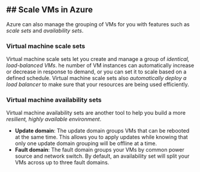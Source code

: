 ## ## Scale VMs in Azure
Azure can also manage the grouping of VMs for you with features such as _scale sets_ and _availability sets_.

### Virtual machine scale sets
Virtual machine scale sets let you create and manage a group of _identical, load-balanced VMs_.
he number of VM instances can automatically increase or decrease in response to demand, or you can set it to scale based on a defined schedule. Virtual machine scale sets also _automatically deploy a load balancer_ to make sure that your resources are being used efficiently.

### Virtual machine availability sets
Virtual machine availability sets are another tool to help you build a more _resilient, highly available environment_.
- **Update domain**: The update domain groups VMs that can be rebooted at the same time. This allows you to apply updates while knowing that only one update domain grouping will be offline at a time.
- **Fault domain**: The fault domain groups your VMs by common power source and network switch. By default, an availability set will split your VMs across up to three fault domains.
